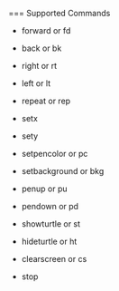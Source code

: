 === Supported Commands

* forward or fd
* back or bk

* right or rt

* left or lt

* repeat or rep

* setx

* sety

* setpencolor or pc

* setbackground or bkg

* penup or pu

* pendown or pd

* showturtle or st

* hideturtle or ht

* clearscreen or cs
 
* stop
